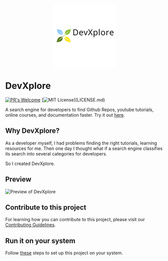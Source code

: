 <p align="center">
  <img src="static/logo.png">
</p>

# DevXplore 

[![PR's Welcome](https://img.shields.io/badge/PRs-welcome-brightgreen.svg?style=flat)](https://github.com/suvansh-rana/developer-search/issues/new)
[![MIT License](https://img.shields.io/apm/l/atomic-design-ui.svg?)](LICENSE.md)


A search engine for developers to find Github Repos, youtube tutorials, online courses, and documentation faster. Try it out [here](https://devxplore.herokuapp.com/).

## Why DevXplore?

As a developer myself, I had problems finding the right tutorials, learning resources for me. Then one day I thought what if a search engine classifies its search into several categories for developers.

So I created DevXplore.

## Preview

![Preview of DevXplore](gallery/devxplore.gif "Preview of DevXplore")


## Contribute to this project

For learning how you can contribute to this project, please visit our [Contributing Guidelines](https://github.com/suvansh-rana/developer-search/blob/master/CONTRIBUTING.md).


## Run it on your system

Follow [these](https://github.com/suvansh-rana/developer-search/wiki/Project-Setup) steps to set up this project on your system.
